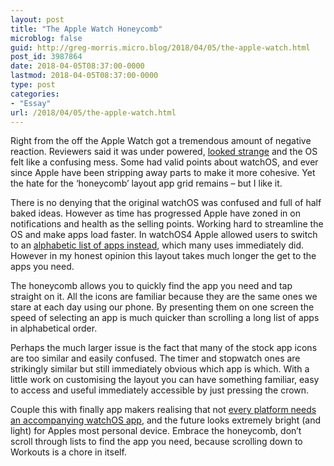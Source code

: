 ```yaml
---
layout: post
title: "The Apple Watch Honeycomb"
microblog: false
guid: http://greg-morris.micro.blog/2018/04/05/the-apple-watch.html
post_id: 3987864
date: 2018-04-05T08:37:00-0000
lastmod: 2018-04-05T08:37:00-0000
type: post
categories:
- "Essay"
url: /2018/04/05/the-apple-watch.html
---
```

<!--kg-card-begin: html--><p><!--kg-card-begin: html--></p>
<p>Right from the off the Apple Watch got a tremendous amount of negative reaction. Reviewers said it was under powered, <a href="http://www.theverge.com/a/apple-watch-review">looked strange</a> and the OS felt like a confusing mess. Some had valid points about watchOS, and ever since Apple have been stripping away parts to make it more cohesive. Yet the hate for the ‘honeycomb’ layout app grid remains – but I like it.</p>
<p>There is no denying that the original watchOS was confused and full of half baked ideas. However as time has progressed Apple have zoned in on notifications and health as the selling points. Working hard to streamline the OS and make apps load faster. In watchOS4 Apple allowed users to switch to an <a href="https://9to5mac.com/2017/06/07/how-to-switch-between-list-view-and-honeycomb-app-grid-on-apple-watch-with-watchos-4/">alphabetic list of apps instead</a>, which many uses immediately did. However in my honest opinion this layout takes much longer the get to the apps you need.</p>
<p>The honeycomb allows you to quickly find the app you need and tap straight on it. All the icons are familiar because they are the same ones we stare at each day using our phone. By presenting them on one screen the speed of selecting an app is much quicker than scrolling a long list of apps in alphabetical order.</p>
<p>Perhaps the much larger issue is the fact that many of the stock app icons are too similar and easily confused. The timer and stopwatch ones are strikingly similar but still immediately obvious which app is which. With a little work on customising the layout you can have something familiar, easy to access and useful immediately accessible by just pressing the crown.</p>
<p>Couple this with finally app makers realising that not <a href="https://www.theverge.com/2018/4/2/17191408/instagram-apple-watch-app-dead">every platform needs an accompanying watchOS app</a>, and the future looks extremely bright (and light) for Apples most personal device. Embrace the honeycomb, don’t scroll through lists to find the app you need, because scrolling down to Workouts is a chore in itself.</p>
<p><!--kg-card-end: html--></p>
<!--kg-card-end: html-->
